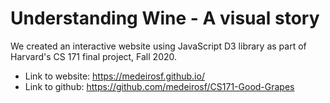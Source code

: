 # Understanding Wine - A visual story
We created an interactive website using JavaScript D3 library as part of Harvard's CS 171 final project, Fall 2020.

- Link to website: https://medeirosf.github.io/
- Link to github: https://github.com/medeirosf/CS171-Good-Grapes
